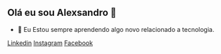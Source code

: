 ## Olá eu sou Alexsandro  👋

- 🌱 Eu Estou sempre aprendendo algo novo relacionado a tecnologia.

[Linkedin](https://www.linkedin.com/in/alexsandroaugusto/)
[Instagram](https://www.instagram.com/alexsandroaugustoignacio/)
[Facebook](https://www.facebook.com/alexsandroaugusto.ignacio)


<!--
**alexaugusto23/alexaugusto23** is a ✨ _special_ ✨ repository because its `README.md` (this file) appears on your GitHub profile.

Here are some ideas to get you started:

- 🔭 I’m currently working on ...
...
- 👯 I’m looking to collaborate on ...
- 🤔 I’m looking for help with ...
- 💬 Ask me about ...
- 📫 How to reach me: ...
- 😄 Pronouns: ...
- ⚡ Fun fact: ...
-->

